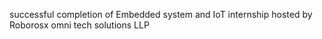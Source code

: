 successful completion of Embedded system and IoT internship hosted by Roborosx omni tech solutions LLP
